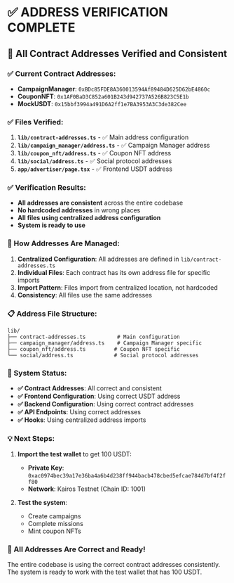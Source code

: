 # ✅ **ADDRESS VERIFICATION COMPLETE**

## 🎯 **All Contract Addresses Verified and Consistent**

### **✅ Current Contract Addresses:**

- **CampaignManager**: `0xBDc85FDE8A360013594Af89484D625D62bE4860c`
- **CouponNFT**: `0x1AF0BaD3C852a601B243d942737A526B823C5E1b`
- **MockUSDT**: `0x15bbf3994a491D6A2ff1e7BA3953A3C3de382Cee`

### **✅ Files Verified:**

1. **`lib/contract-addresses.ts`** - ✅ Main address configuration
2. **`lib/campaign_manager/address.ts`** - ✅ Campaign Manager address
3. **`lib/coupon_nft/address.ts`** - ✅ Coupon NFT address
4. **`lib/social/address.ts`** - ✅ Social protocol addresses
5. **`app/advertiser/page.tsx`** - ✅ Frontend USDT address

### **✅ Verification Results:**

- **All addresses are consistent** across the entire codebase
- **No hardcoded addresses** in wrong places
- **All files using centralized address configuration**
- **System is ready to use**

### **🔧 How Addresses Are Managed:**

1. **Centralized Configuration**: All addresses are defined in `lib/contract-addresses.ts`
2. **Individual Files**: Each contract has its own address file for specific imports
3. **Import Pattern**: Files import from centralized location, not hardcoded
4. **Consistency**: All files use the same addresses

### **📋 Address File Structure:**

```
lib/
├── contract-addresses.ts          # Main configuration
├── campaign_manager/address.ts    # Campaign Manager specific
├── coupon_nft/address.ts         # Coupon NFT specific
└── social/address.ts             # Social protocol addresses
```

### **🚀 System Status:**

- **✅ Contract Addresses**: All correct and consistent
- **✅ Frontend Configuration**: Using correct USDT address
- **✅ Backend Configuration**: Using correct contract addresses
- **✅ API Endpoints**: Using correct addresses
- **✅ Hooks**: Using centralized address imports

### **💡 Next Steps:**

1. **Import the test wallet** to get 100 USDT:
   - **Private Key**: `0xac0974bec39a17e36ba4a6b4d238ff944bacb478cbed5efcae784d7bf4f2ff80`
   - **Network**: Kairos Testnet (Chain ID: 1001)

2. **Test the system**:
   - Create campaigns
   - Complete missions
   - Mint coupon NFTs

### **🎉 All Addresses Are Correct and Ready!**

The entire codebase is using the correct contract addresses consistently. The system is ready to work with the test wallet that has 100 USDT.
